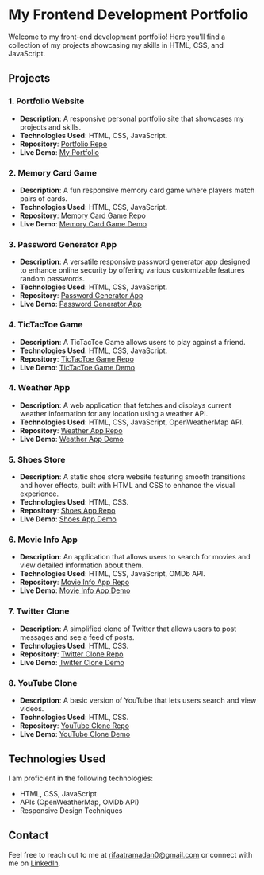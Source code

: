 # My Frontend Development Portfolio  

Welcome to my front-end development portfolio! Here you'll find a collection of my projects showcasing my skills in HTML, CSS, and JavaScript.  

## Projects  

### 1. Portfolio Website  
- **Description**: A responsive personal portfolio site that showcases my projects and skills.  
- **Technologies Used**: HTML, CSS, JavaScript.  
- **Repository**: [Portfolio Repo](https://github.com/RifaatRamadan0/RifaatRamadan-portfolio?tab=readme-ov-file) 
- **Live Demo**: [My Portfolio](https://test50.w3spaces.com/index.html)

### 2. Memory Card Game  
- **Description**: A fun responsive memory card game where players match pairs of cards.  
- **Technologies Used**: HTML, CSS, JavaScript.  
- **Repository**: [Memory Card Game Repo](https://github.com/RifaatRamadan0/MemoryCardGame/blob/main/README.md)
- **Live Demo**: [Memory Card Game Demo](https://rifaatramadan0.github.io/MemoryCardGame/)

### 3. Password Generator App  
- **Description**: A versatile responsive password generator app designed to enhance online security by offering various customizable features random passwords.
- **Technologies Used**: HTML, CSS, JavaScript.
- **Repository**: [Password Generator App](https://github.com/RifaatRamadan0/Password-Generator)
- **Live Demo**: [Password Generator App](https://rifaatramadan0.github.io/Password-Generator/)

### 4. TicTacToe Game  
- **Description**: A TicTacToe Game allows users to play against a friend.
- **Technologies Used**: HTML, CSS, JavaScript.  
- **Repository**: [TicTacToe Game Repo](link-to-repo)  
- **Live Demo**: [TicTacToe Game Demo](link-to-demo)

### 4. Weather App  
- **Description**: A web application that fetches and displays current weather information for any location using a weather API.  
- **Technologies Used**: HTML, CSS, JavaScript, OpenWeatherMap API.  
- **Repository**: [Weather App Repo](link-to-repo)  
- **Live Demo**: [Weather App Demo](link-to-demo)
  
### 5. Shoes Store
- **Description**: A static shoe store website featuring smooth transitions and hover effects, built with HTML and CSS to enhance the visual experience.
- **Technologies Used**: HTML, CSS.
- **Repository**: [Shoes App Repo](link-to-repo)  
- **Live Demo**: [Shoes App Demo](link-to-demo)  

### 6. Movie Info App  
- **Description**: An application that allows users to search for movies and view detailed information about them.  
- **Technologies Used**: HTML, CSS, JavaScript, OMDb API.  
- **Repository**: [Movie Info App Repo](link-to-repo)  
- **Live Demo**: [Movie Info App Demo](link-to-demo)
  
### 7. Twitter Clone  
- **Description**: A simplified clone of Twitter that allows users to post messages and see a feed of posts.  
- **Technologies Used**: HTML, CSS.  
- **Repository**: [Twitter Clone Repo](link-to-repo)  
- **Live Demo**: [Twitter Clone Demo](link-to-demo)  

### 8. YouTube Clone  
- **Description**: A basic version of YouTube that lets users search and view videos.  
- **Technologies Used**: HTML, CSS.  
- **Repository**: [YouTube Clone Repo](link-to-repo)  
- **Live Demo**: [YouTube Clone Demo](link-to-demo)  

## Technologies Used  
I am proficient in the following technologies:  
- HTML, CSS, JavaScript  
- APIs (OpenWeatherMap, OMDb API)  
- Responsive Design Techniques  

## Contact  
Feel free to reach out to me at rifaatramadan0@gmail.com or connect with me on [LinkedIn](https://www.linkedin.com/in/rifaat-ramadan-2b7033243/).
